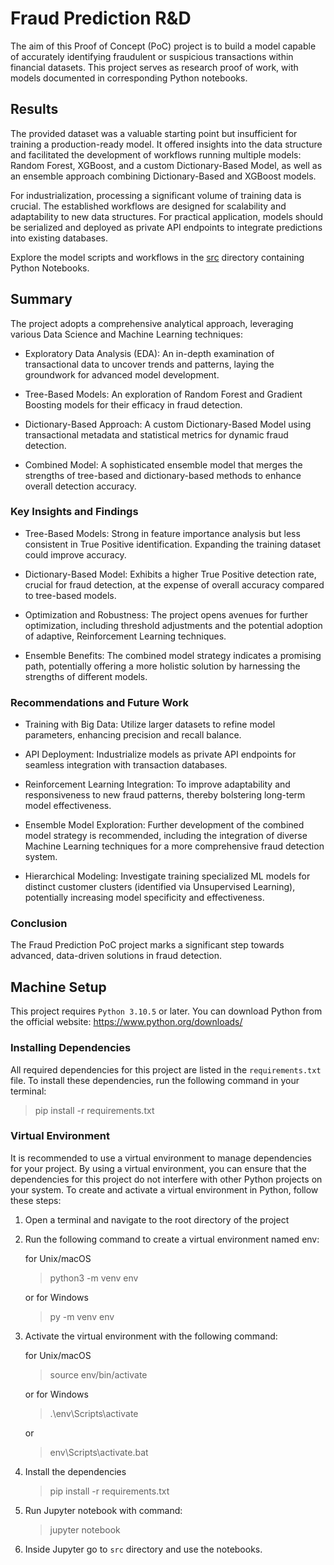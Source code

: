 # Fraud Prediction R&D
The aim of this Proof of Concept (PoC) project is to build a model capable of accurately identifying fraudulent or suspicious transactions within financial datasets. This project serves as research proof of work, with models documented in corresponding Python notebooks.

## Results

The provided dataset was a valuable starting point but insufficient for training a production-ready model. It offered insights into the data structure and facilitated the development of workflows running multiple models: Random Forest, XGBoost, and a custom Dictionary-Based Model, as well as an ensemble approach combining Dictionary-Based and XGBoost models.

For industrialization, processing a significant volume of training data is crucial. The established workflows are designed for scalability and adaptability to new data structures. For practical application, models should be serialized and deployed as private API endpoints to integrate predictions into existing databases.

Explore the model scripts and workflows in the [src](src) directory containing Python Notebooks.

## Summary

The project adopts a comprehensive analytical approach, leveraging various Data Science and Machine Learning techniques:

- Exploratory Data Analysis (EDA): An in-depth examination of transactional data to uncover trends and patterns, laying the groundwork for advanced model development.

- Tree-Based Models: An exploration of Random Forest and Gradient Boosting models for their efficacy in fraud detection.

- Dictionary-Based Approach: A custom Dictionary-Based Model using transactional metadata and statistical metrics for dynamic fraud detection.

- Combined Model: A sophisticated ensemble model that merges the strengths of tree-based and dictionary-based methods to enhance overall detection accuracy.

### Key Insights and Findings

- Tree-Based Models: Strong in feature importance analysis but less consistent in True Positive identification. Expanding the training dataset could improve accuracy.

- Dictionary-Based Model: Exhibits a higher True Positive detection rate, crucial for fraud detection, at the expense of overall accuracy compared to tree-based models.

- Optimization and Robustness: The project opens avenues for further optimization, including threshold adjustments and the potential adoption of adaptive, Reinforcement Learning techniques.

- Ensemble Benefits: The combined model strategy indicates a promising path, potentially offering a more holistic solution by harnessing the strengths of different models.

### Recommendations and Future Work

- Training with Big Data: Utilize larger datasets to refine model parameters, enhancing precision and recall balance.

- API Deployment: Industrialize models as private API endpoints for seamless integration with transaction databases.

- Reinforcement Learning Integration: To improve adaptability and responsiveness to new fraud patterns, thereby bolstering long-term model effectiveness.

- Ensemble Model Exploration: Further development of the combined model strategy is recommended, including the integration of diverse Machine Learning techniques for a more comprehensive fraud detection system.

- Hierarchical Modeling: Investigate training specialized ML models for distinct customer clusters (identified via Unsupervised Learning), potentially increasing model specificity and effectiveness.

### Conclusion

The Fraud Prediction PoC project marks a significant step towards advanced, data-driven solutions in fraud detection.

## Machine Setup

This project requires `Python 3.10.5` or later. You can download Python from the official website: https://www.python.org/downloads/

### Installing Dependencies

All required dependencies for this project are listed in the `requirements.txt` file. To install these dependencies, run the following command in your terminal:

> pip install -r requirements.txt

### Virtual Environment

It is recommended to use a virtual environment to manage dependencies for your project. By using a virtual environment, you can ensure that the dependencies for this project do not interfere with other Python projects on your system. To create and activate a virtual environment in Python, follow these steps:

1. Open a terminal and navigate to the root directory of the project

2. Run the following command to create a virtual environment named env:

    for Unix/macOS
    > python3 -m venv env

    or for Windows
    > py -m venv env


3. Activate the virtual environment with the following command:

    for Unix/macOS
    > source env/bin/activate

    or for Windows
    > .\env\Scripts\activate

    or
    > env\Scripts\activate.bat

4. Install the dependencies

    > pip install -r requirements.txt

5. Run Jupyter notebook with command:
    > jupyter notebook

6. Inside Jupyter go to `src` directory and use the notebooks.

<br>





